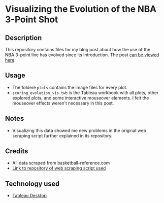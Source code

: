 # Visualizing the Evolution of the NBA 3-Point Shot

## Description
This repository contains files for my blog post about how the use of the NBA 3-point line has evolved since its introduction. The post [can be viewed here](https://anaspiringsportsnerd.wordpress.com/2018/01/21/the-evolution-of-the-3-point-shot/).

## Usage
* The foldere `plots` contains the image files for every plot.
* `scoring_evolution_vis.twb` is the Tableau workbook with all plots, other explored plots, and some interactive mouseover elements. I felt the mouseover effects weren't necessary in this post.

## Notes
* Visualizing this data showed me new problems in the original web scraping script further explained in its repository.

## Credits
* All data scraped from basketball-reference.com
* [Link to repository of web scraping script used](https://github.com/SpecCRA/nba_data_scrapers)

## Technology used
* [Tableau Desktop](https://www.tableau.com/)
